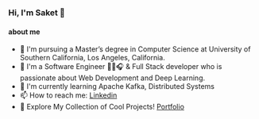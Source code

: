 ### Hi, I'm Saket 👋

#### about me

- 🏫 I'm pursuing a Master’s degree in Computer Science at University of Southern California, Los Angeles, California.
- 🔭 I'm a Software Engineer 👨‍💻🎧 & Full Stack developer who is passionate about Web Development and Deep Learning.
- 🌱 I'm currently learning Apache Kafka, Distributed Systems
- 📫 How to reach me: [Linkedin](https://www.linkedin.com/in/saketozarkar/)
- 📝 Explore My Collection of Cool Projects! [Portfolio](https://saket-projects.webflow.io/)
<!--
**saketoz98/saketoz98** is a ✨ _special_ ✨ repository because its `README.md` (this file) appears on your GitHub profile.

Here are some ideas to get you started:

- 🔭 I’m currently working on ...
- 🌱 I’m currently learning ...
- 👯 I’m looking to collaborate on ...
- 🤔 I’m looking for help with ...
- 💬 Ask me about ...
- 📫 How to reach me: ...
- 😄 Pronouns: ...
- ⚡ Fun fact: ...
-->
